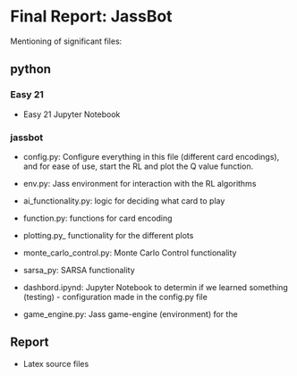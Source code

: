 # Final Report: JassBot

Mentioning of significant files:


## python

### Easy 21
- Easy 21 Jupyter Notebook

### jassbot
- config.py: Configure everything in this file (different card encodings), and for ease of use, start the RL and plot the Q value function.
- env.py: Jass environment for interaction with the RL algorithms
- ai_functionality.py: logic for deciding what card to play
- function.py: functions for card encoding
- plotting.py_ functionality for the different plots
- monte_carlo_control.py: Monte Carlo Control functionality
- sarsa_py: SARSA functionality

- dashbord.ipynd: Jupyter Notebook to determin if we learned something (testing) - configuration made in the config.py file
- game_engine.py: Jass game-engine (environment) for the 


## Report
- Latex source files
